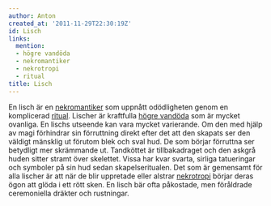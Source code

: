 ```yaml
---
author: Anton
created_at: '2011-11-29T22:30:19Z'
id: Lisch
links:
  mention:
  - högre vandöda
  - nekromantiker
  - nekrotropi
  - ritual
title: Lisch
---
```


En lisch är en [nekromantiker] som uppnått odödligheten genom en komplicerad [ritual]. Lischer är
kraftfulla [högre vandöda] som är mycket ovanliga. En lischs utseende kan vara mycket varierande. Om
den med hjälp av magi förhindrar sin förruttning direkt efter det att den skapats ser den väldigt
mänsklig ut förutom blek och sval hud. De som börjar förruttna ser betydligt mer skrämmande ut.
Tandköttet är tillbakadraget och den askgrå huden sitter stramt över skelettet. Vissa har kvar
svarta, sirliga tatueringar och symboler på sin hud sedan skapelseritualen. Det som är gemensamt för
alla lischer är att när de blir uppretade eller alstrar [nekrotropi] börjar deras ögon att glöda i
ett rött sken. En lisch bär ofta påkostade, men föråldrade ceremoniella dräkter och rustningar.

  [nekromantiker]: nekromantiker
  [ritual]: ritual
  [högre vandöda]: högre_vandöda
  [nekrotropi]: nekrotropi
